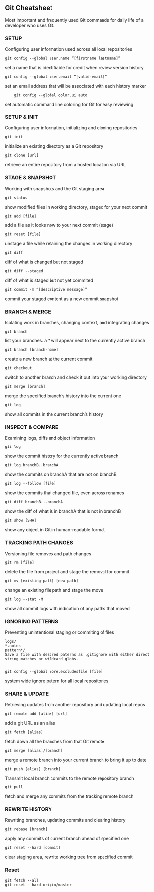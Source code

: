 ## Git Cheatsheet

Most important and frequently used Git commands for daily life of a developer who uses Git.

### SETUP

Configuring user information used across all local repositories

	git config --global user.name “[firstname lastname]”
	
set a name that is identifiable for credit when review version history

	git config --global user.email “[valid-email]”
	
set an email address that will be associated with each history marker        

        git config --global color.ui auto        
set automatic command line coloring for Git for easy reviewing


### SETUP & INIT
	
Configuring user information, initializing and cloning repositories
	
	git init
initialize an existing directory as a Git repository


	git clone [url]
retrieve an entire repository from a hosted location via URL


### STAGE & SNAPSHOT

Working with snapshots and the Git staging area	
	
	git status
show modified files in working directory, staged for your next commit


	git add [file]
add a file as it looks now to your next commit (stage)


	git reset [file]
unstage a file while retaining the changes in working directory

	git diff
diff of what is changed but not staged

	git diff --staged
diff of what is staged but not yet commited

	git commit -m “[descriptive message]”
commit your staged content as a new commit snapshot




### BRANCH & MERGE

Isolating work in branches, changing context, and integrating changes

	git branch
list your branches. a * will appear next to the currently active branch

	git branch [branch-name]
create a new branch at the current commit

	git checkout
switch to another branch and check it out into your working directory

	git merge [branch]
merge the specified branch’s history into the current one

	git log
show all commits in the current branch’s history


### INSPECT & COMPARE

Examining logs, diffs and object information

	git log
show the commit history for the currently active branch

	git log branchB..branchA
show the commits on branchA that are not on branchB

	git log --follow [file]
show the commits that changed file, even across renames

	git diff branchB...branchA
show the diff of what is in branchA that is not in branchB

	git show [SHA]
show any object in Git in human-readable format


### TRACKING PATH CHANGES

Versioning file removes and path changes

	git rm [file]
delete the file from project and stage the removal for commit
	
	git mv [existing-path] [new-path]
change an existing file path and stage the move
	
	git log --stat -M
show all commit logs with indication of any paths that moved



### IGNORING PATTERNS

Preventing unintentional staging or commiting of files

	logs/
	*.notes
	pattern*/
	Save a file with desired paterns as .gitignore with either direct string matches or wildcard globs.


	git config --global core.excludesfile [file]
system wide ignore patern for all local repositories

### SHARE & UPDATE

Retrieving updates from another repository and updating local repos

	git remote add [alias] [url]
add a git URL as an alias
	
	git fetch [alias]
fetch down all the branches from that Git remote
	
	git merge [alias]/[branch]
merge a remote branch into your current branch to bring it up to date
	
	git push [alias] [branch]
Transmit local branch commits to the remote repository branch
	
	git pull
fetch and merge any commits from the tracking remote branch



### REWRITE HISTORY

Rewriting branches, updating commits and clearing history


	git rebase [branch]
apply any commits of current branch ahead of specified one
	
	git reset --hard [commit]
clear staging area, rewrite working tree from specified commit


### Reset

    git fetch --all  
    git reset --hard origin/master
